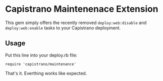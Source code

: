Capistrano Maintenenace Extension
=================================

This gem simply offers the recently removed `deploy:web:disable` and `deploy:web:enable` tasks to your Capistrano deployment.

Usage
-----

Put this line into your deploy.rb file:

`require 'capistrano/maintenance'`

That's it. Everthing works like expected.
